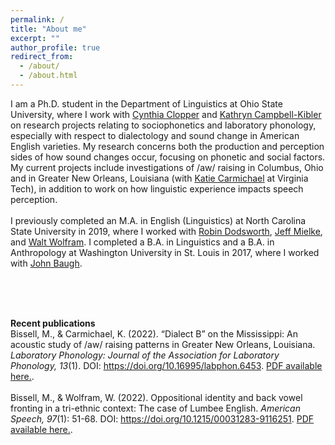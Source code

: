 ```yaml
---
permalink: /
title: "About me"
excerpt: ""
author_profile: true
redirect_from: 
  - /about/
  - /about.html
---
```


I am a Ph.D. student in the Department of Linguistics at Ohio State University, where I work with [Cynthia Clopper](https://linguistics.osu.edu/people/clopper.1) and [Kathryn Campbell-Kibler](https://linguistics.osu.edu/people/campbellkibler.1) on research projects relating to sociophonetics and laboratory phonology, especially with respect to dialectology and sound change in American English varieties. My research concerns both the production and perception sides of how sound changes occur, focusing on phonetic and social factors. My current projects include investigations of /aw/ raising in Columbus, Ohio and in Greater New Orleans, Louisiana (with [Katie Carmichael](https://liberalarts.vt.edu/departments-and-schools/department-of-english/faculty/katie-carmichael.html) at Virginia Tech), in addition to work on how linguistic experience impacts speech perception.
<br><br>
I previously completed an M.A. in English (Linguistics) at North Carolina State University in 2019, where I worked with [Robin Dodsworth](https://chass.ncsu.edu/people/rmdodswo/), [Jeff Mielke](https://chass.ncsu.edu/people/jimielke/), and [Walt Wolfram](https://chass.ncsu.edu/people/wolfram/). I completed a B.A. in Linguistics and a B.A. in Anthropology at Washington University in St. Louis in 2017, where I worked with [John Baugh](https://psych.wustl.edu/people/john-baugh).

<br><br><br>

<strong>Recent publications</strong><br>
Bissell, M., & Carmichael, K. (2022). “Dialect B” on the Mississippi: An acoustic study of /aw/ raising patterns in Greater New Orleans, Louisiana. <em>Laboratory Phonology: Journal of the Association for Laboratory Phonology, 13</em>(1). DOI: https://doi.org/10.16995/labphon.6453. [PDF available here.](https://drive.google.com/file/d/1O34ivX2tpse0rbCHqEbB4t-wR8l8sMiS/view?usp=sharing). 
<br><br>
Bissell, M., & Wolfram, W. (2022). Oppositional identity and back vowel fronting in a tri-ethnic context: The case of Lumbee English. <em>American Speech, 97</em>(1): 51-68. DOI: https://doi.org/10.1215/00031283-9116251. [PDF available here.](https://drive.google.com/file/d/1VlbGrLQYiZ_8G-JCgC39K6CzRGxz1QQb/view?usp=sharing).



